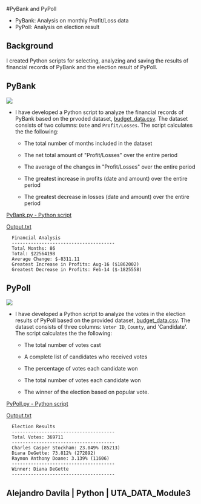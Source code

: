 #PyBank and PyPoll

* PyBank: Analysis on monthly Profit/Loss data
* PyPoll: Analysis on election result

## Background

I created Python scripts for selecting, analyzing and saving the results of financial records of PyBank and the election result of PyPoll.

## PyBank

![](https://t4.ftcdn.net/jpg/05/69/85/25/240_F_569852518_DTYL4I1fcG19rAZkbQR7Aq01DgKr3qT9.jpg)

* I have developed a Python script to analyze the financial records of PyBank based on the prvoded dataset, [budget_data.csv](PyBank/Resources/budget_data.csv). The dataset consists of two columns: `Date` and `Profit/Losses`. The script calculates the the following:

  * The total number of months included in the dataset

  * The net total amount of "Profit/Losses" over the entire period

  * The average of the changes in "Profit/Losses" over the entire period

  * The greatest increase in profits (date and amount) over the entire period

  * The greatest decrease in losses (date and amount) over the entire period

[PyBank.py - Python script](https://github.com/alejandro-davila/python-challenge/blob/main/PyBank/main.py)

[Output.txt](https://github.com/alejandro-davila/python-challenge/blob/main/PyBank/analysis/output.txt)

  ```text
    Financial Analysis
    --------------------------------------
    Total Months: 86
    Total: $22564198
    Average Change: $-8311.11
    Greatest Increase in Profits: Aug-16 ($1862002)
    Greatest Decrease in Profits: Feb-14 ($-1825558)
  ```


## PyPoll

![](https://t4.ftcdn.net/jpg/02/75/85/11/240_F_275851129_21bPkkMY3xZiyIKxiBWlFy0XC3Wg91E2.jpg)

* I have developed a Python script to analyze the votes in the election results of PyPoll based on the provided dataset, [budget_data.csv](PyPoll/Resources/election_data.csv). The dataset consists of three columns: `Voter ID`, `County`, and 'Candidate'. The script calculates the the following:

  * The total number of votes cast

  * A complete list of candidates who received votes

  * The percentage of votes each candidate won

  * The total number of votes each candidate won

  * The winner of the election based on popular vote.

[PyPoll.py - Python script](https://github.com/alejandro-davila/python-challenge/blob/main/PyPoll/main.py)

[Output.txt](https://github.com/alejandro-davila/python-challenge/blob/main/PyPoll/analysis/output.txt)

  ```text
    Election Results
    --------------------------------------
    Total Votes: 369711
    --------------------------------------
    Charles Casper Stockham: 23.049% (85213)
    Diana DeGette: 73.812% (272892)
    Raymon Anthony Doane: 3.139% (11606)
    --------------------------------------
    Winner: Diana DeGette
    --------------------------------------
  ```


## Alejandro Davila | Python | UTA_DATA_Module3
